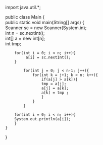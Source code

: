 import java.util.*;

public class Main {  
    public static void main(String[] args) {  
        Scanner sc = new Scanner(System.in);  
        int n = sc.nextInt();  
        int[] a = new int[n];  
        int tmp;  
       
        for(int i = 0; i < n; i++){  
             a[i] = sc.nextInt();  
        }  
        
            for(int j = 0; j < n-1; j++){  
                for(int k = j+1; k < n; k++){  
                    if(a[j] > a[k]){  
                    tmp = a[j];  
                    a[j] = a[k];  
                    a[k] = tmp ;  
                    }  
                }  
            }  
            
        for(int i = 0; i < n; i++){  
        System.out.println(a[i]);  
        }  
    }  
}  
